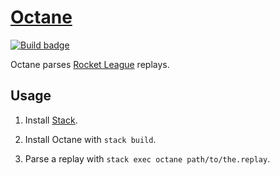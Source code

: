 # [Octane][]

[![Build badge]][build status]

Octane parses [Rocket League][] replays.

## Usage

1.  Install [Stack][].

2.  Install Octane with `stack build`.

3.  Parse a replay with `stack exec octane path/to/the.replay`.

[octane]: https://github.com/tfausak/octane
[build badge]: https://travis-ci.org/tfausak/octane.svg?branch=main
[build status]: https://travis-ci.org/tfausak/octane
[rocket league]: http://rocketleague.psyonix.com
[stack]: http://haskellstack.org
